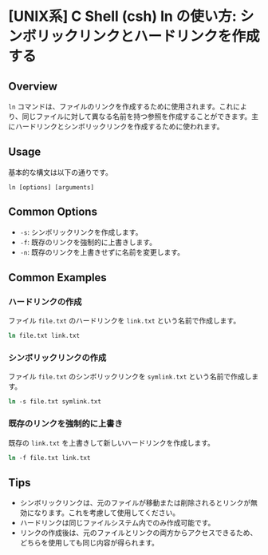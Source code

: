# [UNIX系] C Shell (csh) ln の使い方: シンボリックリンクとハードリンクを作成する

## Overview
`ln` コマンドは、ファイルのリンクを作成するために使用されます。これにより、同じファイルに対して異なる名前を持つ参照を作成することができます。主にハードリンクとシンボリックリンクを作成するために使われます。

## Usage
基本的な構文は以下の通りです。

```
ln [options] [arguments]
```

## Common Options
- `-s`: シンボリックリンクを作成します。
- `-f`: 既存のリンクを強制的に上書きします。
- `-n`: 既存のリンクを上書きせずに名前を変更します。

## Common Examples
### ハードリンクの作成
ファイル `file.txt` のハードリンクを `link.txt` という名前で作成します。
```csh
ln file.txt link.txt
```

### シンボリックリンクの作成
ファイル `file.txt` のシンボリックリンクを `symlink.txt` という名前で作成します。
```csh
ln -s file.txt symlink.txt
```

### 既存のリンクを強制的に上書き
既存の `link.txt` を上書きして新しいハードリンクを作成します。
```csh
ln -f file.txt link.txt
```

## Tips
- シンボリックリンクは、元のファイルが移動または削除されるとリンクが無効になります。これを考慮して使用してください。
- ハードリンクは同じファイルシステム内でのみ作成可能です。
- リンクの作成後は、元のファイルとリンクの両方からアクセスできるため、どちらを使用しても同じ内容が得られます。